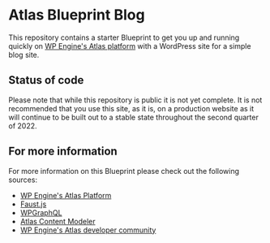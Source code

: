 # Atlas Blueprint Blog

This repository contains a starter Blueprint to get you up and running quickly on [WP Engine's Atlas platform](https://wpengine.com/atlas/) with a WordPress site for a simple blog site.

## Status of code

Please note that while this repository is public it is not yet complete. It is not recommended that you use this site, as it is, on a production website as it will continue to be built out to a stable state throughout the second quarter of 2022.

## For more information

For more information on this Blueprint please check out the following sources:

- [WP Engine's Atlas Platform](https://wpengine.com/atlas/)
- [Faust.js](https://faustjs.org)
- [WPGraphQL](https://www.wpgraphql.com)
- [Atlas Content Modeler](https://wordpress.org/plugins/atlas-content-modeler/)
- [WP Engine's Atlas developer community](https://developers.wpengine.com)
